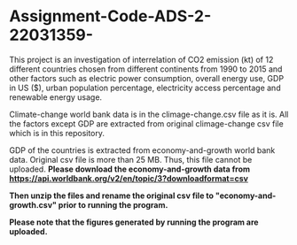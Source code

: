 # Assignment-Code-ADS-2-22031359-


This project is an investigation of interrelation of CO2 emission (kt) of 12 different countries chosen from different continents from 1990 to 2015 and other factors such as electric power consumption, overall energy use, GDP in US ($),  urban population percentage, electricity access percentage and renewable energy usage.

Climate-change world bank data is in the climage-change.csv file as it is. All the factors except GDP are extracted from original climage-change csv file which is in this repository.

GDP of the countries is extracted from economy-and-growth world bank data. Original csv file is more than 25 MB. Thus, this file cannot be uploaded. <b> Please download the economy-and-growth data from https://api.worldbank.org/v2/en/topic/3?downloadformat=csv 

<b> Then unzip the files and rename the original csv file to "economy-and-growth.csv" prior to running the program.
  
 Please note that the figures generated by running the program are uploaded.


